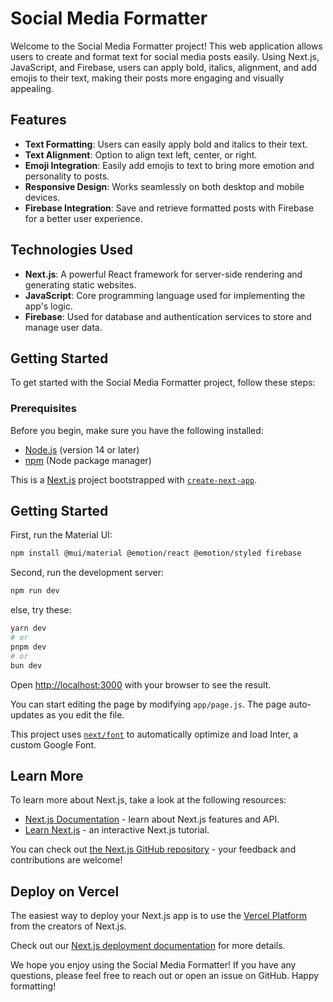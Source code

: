 # Social Media Formatter

Welcome to the Social Media Formatter project! This web application allows users to create and format text for social media posts easily. Using Next.js, JavaScript, and Firebase, users can apply bold, italics, alignment, and add emojis to their text, making their posts more engaging and visually appealing.


## Features

- **Text Formatting**: Users can easily apply bold and italics to their text.
- **Text Alignment**: Option to align text left, center, or right.
- **Emoji Integration**: Easily add emojis to text to bring more emotion and personality to posts.
- **Responsive Design**: Works seamlessly on both desktop and mobile devices.
- **Firebase Integration**: Save and retrieve formatted posts with Firebase for a better user experience.

## Technologies Used

- **Next.js**: A powerful React framework for server-side rendering and generating static websites.
- **JavaScript**: Core programming language used for implementing the app's logic.
- **Firebase**: Used for database and authentication services to store and manage user data.

## Getting Started

To get started with the Social Media Formatter project, follow these steps:

### Prerequisites

Before you begin, make sure you have the following installed:

- [Node.js](https://nodejs.org/) (version 14 or later)
- [npm](https://www.npmjs.com/) (Node package manager)




This is a [Next.js](https://nextjs.org/) project bootstrapped with [`create-next-app`](https://github.com/vercel/next.js/tree/canary/packages/create-next-app).

## Getting Started


First, run the Material UI:

```bash
npm install @mui/material @emotion/react @emotion/styled firebase

```




Second, run the development server:

```bash
npm run dev
```
else, try these:

```bash
yarn dev
# or
pnpm dev
# or
bun dev
```


Open [http://localhost:3000](http://localhost:3000) with your browser to see the result.

You can start editing the page by modifying `app/page.js`. The page auto-updates as you edit the file.

This project uses [`next/font`](https://nextjs.org/docs/basic-features/font-optimization) to automatically optimize and load Inter, a custom Google Font.

## Learn More

To learn more about Next.js, take a look at the following resources:

- [Next.js Documentation](https://nextjs.org/docs) - learn about Next.js features and API.
- [Learn Next.js](https://nextjs.org/learn) - an interactive Next.js tutorial.

You can check out [the Next.js GitHub repository](https://github.com/vercel/next.js/) - your feedback and contributions are welcome!

## Deploy on Vercel

The easiest way to deploy your Next.js app is to use the [Vercel Platform](https://vercel.com/new?utm_medium=default-template&filter=next.js&utm_source=create-next-app&utm_campaign=create-next-app-readme) from the creators of Next.js.

Check out our [Next.js deployment documentation](https://nextjs.org/docs/deployment) for more details.



We hope you enjoy using the Social Media Formatter! If you have any questions, please feel free to reach out or open an issue on GitHub. Happy formatting!